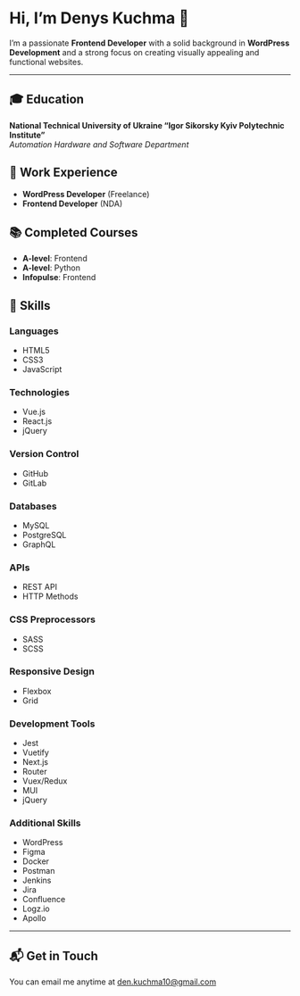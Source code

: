 # Hi, I’m Denys Kuchma 👋

I’m a passionate **Frontend Developer** with a solid background in **WordPress Development** and a strong focus on creating visually appealing and functional websites.

---

## 🎓 Education
**National Technical University of Ukraine “Igor Sikorsky Kyiv Polytechnic Institute”**  
*Automation Hardware and Software Department*

## 💼 Work Experience
- **WordPress Developer** (Freelance)
- **Frontend Developer** (NDA)

## 📚 Completed Courses
- **A-level**: Frontend
- **A-level**: Python
- **Infopulse**: Frontend

## 🔧 Skills

### Languages
- HTML5
- CSS3
- JavaScript

### Technologies
- Vue.js
- React.js
- jQuery

### Version Control
- GitHub
- GitLab

### Databases
- MySQL
- PostgreSQL
- GraphQL

### APIs
- REST API
- HTTP Methods

### CSS Preprocessors
- SASS
- SCSS

### Responsive Design
- Flexbox
- Grid

### Development Tools
- Jest
- Vuetify
- Next.js
- Router
- Vuex/Redux
- MUI
- jQuery

### Additional Skills
- WordPress
- Figma
- Docker
- Postman
- Jenkins
- Jira
- Confluence
- Logz.io
- Apollo
---

## 📬 Get in Touch
You can email me anytime at [den.kuchma10@gmail.com](mailto:den.kuchma10@gmail.com)



